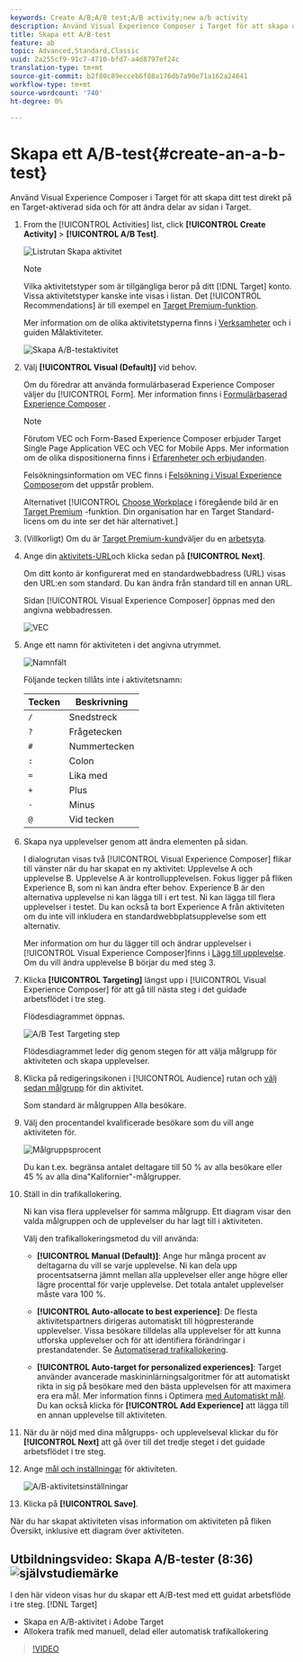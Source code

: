 ```yaml
---
keywords: Create A/B;A/B test;A/B activity;new a/b activity
description: Använd Visual Experience Composer i Target för att skapa ditt test direkt på en Target-aktiverad sida och för att ändra delar av sidan i Target.
title: Skapa ett A/B-test
feature: ab
topic: Advanced,Standard,Classic
uuid: 2a255cf9-91c7-4710-bfd7-a4d8797ef24c
translation-type: tm+mt
source-git-commit: b2f80c89ecceb6f88a176db7a90e71a162a24641
workflow-type: tm+mt
source-wordcount: '740'
ht-degree: 0%

---
```



# Skapa ett A/B-test{#create-an-a-b-test}

Använd Visual Experience Composer i Target för att skapa ditt test direkt på en Target-aktiverad sida och för att ändra delar av sidan i Target.

1. From the [!UICONTROL Activities] list, click **[!UICONTROL Create Activity]** > **[!UICONTROL A/B Test]**.

   ![Listrutan Skapa aktivitet](/help/c-activities/t-test-ab/t-test-create-ab/assets/ab_select-new.png)

   >[!NOTE]
   >
   >Vilka aktivitetstyper som är tillgängliga beror på ditt [!DNL Target] konto. Vissa aktivitetstyper kanske inte visas i listan. Det [!UICONTROL Recommendations] är till exempel en [Target Premium-funktion](/help/c-intro/intro.md#premium).
   >
   >Mer information om de olika aktivitetstyperna finns i [Verksamheter](../../../c-activities/activities.md#concept_D317A95A1AB54674BA7AB65C7985BA03) och i guiden [](/help/c-activities/target-activities-guide.md)Målaktiviteter.

   ![Skapa A/B-testaktivitet](/help/c-activities/t-test-ab/t-test-create-ab/assets/create-ab.png)

1. Välj **[!UICONTROL Visual (Default)]** vid behov.

   Om du föredrar att använda formulärbaserad Experience Composer väljer du [!UICONTROL Form]. Mer information finns i [Formulärbaserad Experience Composer](/help/c-experiences/form-experience-composer.md) .

   >[!NOTE]
   >
   >Förutom VEC och Form-Based Experience Composer erbjuder Target Single Page Application VEC och VEC for Mobile Apps. Mer information om de olika dispositionerna finns i [Erfarenheter och erbjudanden](/help/c-experiences/experiences.md).
   >
   >Felsökningsinformation om VEC finns i [Felsökning i Visual Experience Composer](/help/c-experiences/c-visual-experience-composer/r-troubleshoot-composer/troubleshoot-composer.md)om det uppstår problem.
   >
   >Alternativet [!UICONTROL [Choose Workplace](/help/administrating-target/c-user-management/property-channel/property-channel.md) i föregående bild är en [Target Premium](/help/c-intro/intro.md) -funktion. Din organisation har en Target Standard-licens om du inte ser det här alternativet.]

1. (Villkorligt) Om du är [Target Premium-kund](/help/c-intro/intro.md#premium)väljer du en [arbetsyta](/help/administrating-target/c-user-management/property-channel/property-channel.md).

1. Ange din [aktivitets-URL](../../../c-activities/t-test-ab/t-test-create-ab/ab-activity-url.md#concept_D28549AAA0A14E3BB5F05F32BE8ABC90)och klicka sedan på **[!UICONTROL Next]**.

   Om ditt konto är konfigurerat med en standardwebbadress (URL) visas den URL:en som standard. Du kan ändra från standard till en annan URL.

   Sidan [!UICONTROL Visual Experience Composer] öppnas med den angivna webbadressen.

   ![VEC](/help/c-activities/t-test-ab/t-test-create-ab/assets/vec-new.png)

1. Ange ett namn för aktiviteten i det angivna utrymmet.

   ![Namnfält](/help/c-activities/t-test-ab/t-test-create-ab/assets/ab_newname-new.png)

   Följande tecken tillåts inte i aktivitetsnamn:

   | Tecken | Beskrivning |
   |--- |--- |
   | `/` | Snedstreck |
   | `?` | Frågetecken |
   | `#` | Nummertecken |
   | `:` | Colon |
   | `=` | Lika med |
   | `+` | Plus |
   | `-` | Minus |
   | `@` | Vid tecken |

1. Skapa nya upplevelser genom att ändra elementen på sidan.

   I dialogrutan visas två [!UICONTROL Visual Experience Composer] flikar till vänster när du har skapat en ny aktivitet: Upplevelse A och upplevelse B. Upplevelse A är kontrollupplevelsen. Fokus ligger på fliken Experience B, som ni kan ändra efter behov. Experience B är den alternativa upplevelse ni kan lägga till i ert test. Ni kan lägga till flera upplevelser i testet. Du kan också ta bort Experience A från aktiviteten om du inte vill inkludera en standardwebbplatsupplevelse som ett alternativ.

   Mer information om hur du lägger till och ändrar upplevelser i [!UICONTROL Visual Experience Composer]finns i [Lägg till upplevelse](../../../c-activities/t-test-ab/t-test-create-ab/ab-add-experience.md#task_454646F2895242D3B92DC395A0CE1A00). Om du vill ändra upplevelse B börjar du med steg 3.

1. Klicka **[!UICONTROL Targeting]** längst upp i [!UICONTROL Visual Experience Composer] för att gå till nästa steg i det guidade arbetsflödet i tre steg.

   Flödesdiagrammet öppnas.

   ![A/B Test Targeting step](/help/c-activities/t-test-ab/t-test-create-ab/assets/ab_flow-new.png)

   Flödesdiagrammet leder dig genom stegen för att välja målgrupp för aktiviteten och skapa upplevelser.
1. Klicka på redigeringsikonen i [!UICONTROL Audience] rutan och [välj sedan målgrupp](../../../c-activities/t-test-ab/t-test-create-ab/ab-audience.md#concept_A268236C1224451DB7844BF67F41A087) för din aktivitet.

   Som standard är målgruppen Alla besökare.

1. Välj den procentandel kvalificerade besökare som du vill ange aktiviteten för.

   ![Målgruppsprocent](/help/c-activities/t-test-ab/t-test-create-ab/assets/audperc-new.png)

   Du kan t.ex. begränsa antalet deltagare till 50 % av alla besökare eller 45 % av alla dina&quot;Kalifornier&quot;-målgrupper.

1. Ställ in din trafikallokering.

   Ni kan visa flera upplevelser för samma målgrupp. Ett diagram visar den valda målgruppen och de upplevelser du har lagt till i aktiviteten.

   Välj den trafikallokeringsmetod du vill använda:

   * **[!UICONTROL Manual (Default)]**: Ange hur många procent av deltagarna du vill se varje upplevelse. Ni kan dela upp procentsatserna jämnt mellan alla upplevelser eller ange högre eller lägre procenttal för varje upplevelse. Det totala antalet upplevelser måste vara 100 %.

   * **[!UICONTROL Auto-allocate to best experience]**: De flesta aktivitetspartners dirigeras automatiskt till högpresterande upplevelser. Vissa besökare tilldelas alla upplevelser för att kunna utforska upplevelser och för att identifiera förändringar i prestandatender. Se [Automatiserad trafikallokering](../../../c-activities/automated-traffic-allocation/automated-traffic-allocation.md#concept_A1407678796B4C569E94CBA8A9F7F5D4).

   * **[!UICONTROL Auto-target for personalized experiences]**: Target använder avancerade maskininlärningsalgoritmer för att automatiskt rikta in sig på besökare med den bästa upplevelsen för att maximera era era mål. Mer information finns i Optimera [med Automatiskt mål](../../../c-activities/auto-target-to-optimize.md#concept_67779E5B7F67427A97D7EA2A6FB919B3).
   Du kan också klicka för **[!UICONTROL Add Experience]** att lägga till en annan upplevelse till aktiviteten.

1. När du är nöjd med dina målgrupps- och upplevelseval klickar du för **[!UICONTROL Next]** att gå över till det tredje steget i det guidade arbetsflödet i tre steg.

1. Ange [mål och inställningar](../../../c-activities/t-test-ab/t-test-create-ab/ab-goals-and-settings.md#reference_B25389FD6F3A4989801E740364B089CC) för aktiviteten.

   ![A/B-aktivitetsinställningar](/help/c-activities/t-test-ab/t-test-create-ab/assets/ab_settings-new.png)

1. Klicka på **[!UICONTROL Save]**.

När du har skapat aktiviteten visas information om aktiviteten på fliken Översikt, inklusive ett diagram över aktiviteten.

## Utbildningsvideo: Skapa A/B-tester (8:36) ![självstudiemärke](/help/assets/tutorial.png)

I den här videon visas hur du skapar ett A/B-test med ett guidat arbetsflöde i tre steg. [!DNL Target]

* Skapa en A/B-aktivitet i Adobe Target
* Allokera trafik med manuell, delad eller automatisk trafikallokering

>[!VIDEO](https://video.tv.adobe.com/v/17391)
